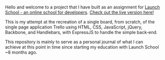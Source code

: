 Hello and welcome to a project that I have built as an assignment for [Launch School - an online school for developers](https://launchschool.com). [Check out the live version here!](https://trello-board-clone-timlee92.herokuapp.com/)

This is my attempt at the recreation of a single board, from scratch, of the single page application Trello using HTML, CSS, JavaScript, jQuery, Backbone, and Handlebars, with ExpressJS to handle the simple back-end.

This repository is mainly to serve as a personal journal of what I can achieve at this point in time since starting my education with Launch School ~8 months ago.